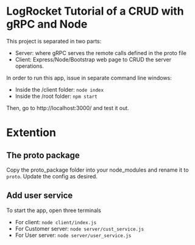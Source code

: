 # LogRocket Tutorial of a CRUD with gRPC and Node

This project is separated in two parts:
- Server: where gRPC serves the remote calls defined in the proto file
- Client: Express/Node/Bootstrap web page to CRUD the server operations.

In order to run this app, issue in separate command line windows:
- Inside the /client folder: `node index`
- Inside the /root folder: `npm start`

Then, go to http://localhost:3000/ and test it out.

# Extention

## The proto package
Copy the proto_package folder into your node_modules and rename it to `proto`. Update the config as desired.

## Add user service
To start the app, open three terminals
- For client: `node client/index.js`
- For Customer server: `node server/cust_service.js`
- For User server: `node server/user_service.js`
